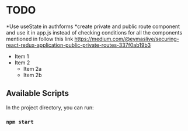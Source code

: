 # TODO

*Use useState in authforms
*create private and public route component and use it in app.js instead of checking conditions for all the components mentioned in <route> follow this link https://medium.com/@eymaslive/securing-react-redux-application-public-private-routes-337f0ab19b3
  
  * Item 1
* Item 2
  * Item 2a
  * Item 2b


## Available Scripts



In the project directory, you can run:

### `npm start`

